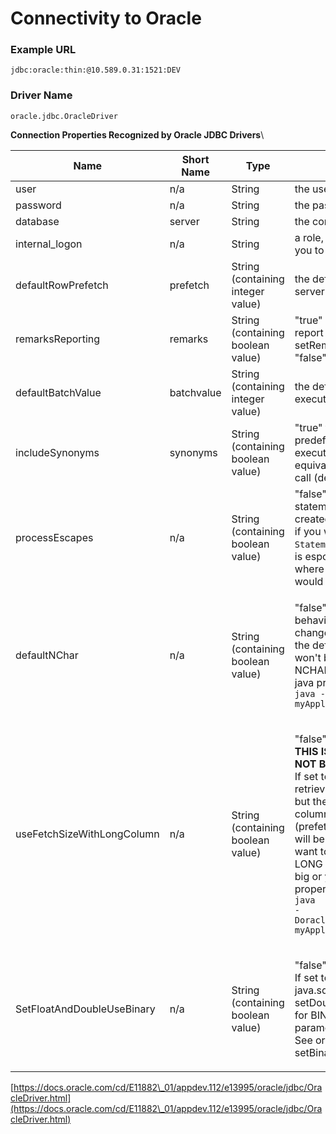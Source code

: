# Connectivity to Oracle

### Example URL

```
jdbc:oracle:thin:@10.589.0.31:1521:DEV
```

### Driver Name

```
oracle.jdbc.OracleDriver
```

**Connection Properties Recognized by Oracle JDBC Drivers**\


| **Name**                    | **Short Name** | **Type**                           | **Description**                                                                                                                                                                                                                                                                                                                                                                                                                                                                                                                                                                                                                                                                 |
| --------------------------- | -------------- | ---------------------------------- | ------------------------------------------------------------------------------------------------------------------------------------------------------------------------------------------------------------------------------------------------------------------------------------------------------------------------------------------------------------------------------------------------------------------------------------------------------------------------------------------------------------------------------------------------------------------------------------------------------------------------------------------------------------------------------- |
| user                        | n/a            | String                             | the user name for logging into the database                                                                                                                                                                                                                                                                                                                                                                                                                                                                                                                                                                                                                                     |
| password                    | n/a            | String                             | the password for logging into the database                                                                                                                                                                                                                                                                                                                                                                                                                                                                                                                                                                                                                                      |
| database                    | server         | String                             | the connect string for the database                                                                                                                                                                                                                                                                                                                                                                                                                                                                                                                                                                                                                                             |
| internal\_logon             | n/a            | String                             | a role, such as `sysdba` or `sysoper`, that allows you to log on as `sys`                                                                                                                                                                                                                                                                                                                                                                                                                                                                                                                                                                                                       |
| defaultRowPrefetch          | prefetch       | String (containing integer value)  | the default number of rows to prefetch from the server (default value is "10")                                                                                                                                                                                                                                                                                                                                                                                                                                                                                                                                                                                                  |
| remarksReporting            | remarks        | String (containing boolean value)  | "true" if getTables() and getColumns() should report TABLE\_REMARKS; equivalent to using setRemarksReporting() (default value is "false")                                                                                                                                                                                                                                                                                                                                                                                                                                                                                                                                       |
| defaultBatchValue           | batchvalue     | String (containing integer value)  | the default batch value that triggers an execution request (default value is "10")                                                                                                                                                                                                                                                                                                                                                                                                                                                                                                                                                                                              |
| includeSynonyms             | synonyms       | String (containing boolean value)  | "true" to include column information from predefined "synonym" SQL entities when you execute a `DataBaseMetaData getColumns()` call; equivalent to connection `setIncludeSynonyms()` call (default value is "false")                                                                                                                                                                                                                                                                                                                                                                                                                                                            |
| processEscapes              | n/a            | String (containing boolean value)  | "false" to disable escape processing for statements (Statement or PreparedStatement) created from this connection. Set this to "false" if you want to avoid many calls to `Statement.setEscapeProcessing(false);`. This is espcially usefull for PreparedStatement where a call to `setEscapeProcessing(false)` would have no effect. The default is "true".                                                                                                                                                                                                                                                                                                                    |
| defaultNChar                | n/a            | String (containing boolean value)  | <p>"false" is the default. If set to "true", the default behavior for handling character datatypes is changed so that NCHAR/NVARCHAR2 become the default. This means that setFormOfUse() won't be needed anymore when using NCHAR/NVARCHAR2. This can also be set as a java property :<br><code>java -Doracle.jdbc.defaultNChar=true myApplication</code>  </p>                                                                                                                                                                                                                                                                                                                 |
| useFetchSizeWithLongColumn  | n/a            | String (containing boolean value)  | <p>"false" is the default.<br><strong>THIS IS A THIN ONLY PROPERTY. IT SHOULD NOT BE USED WITH ANY OTHER DRIVERS.</strong><br>If set to "true", the performance when retrieving data in a 'SELECT' will be improved but the default behavior for handling LONG columns will be changed to fetch multiple rows (prefetch size). It means that enough memory will be allocated to read this data. So if you want to use this property, make sure that the LONG columns you are retrieving are not too big or you may run out of memory. This property can also be set as a java property :<br><code>java -Doracle.jdbc.useFetchSizeWithLongColumn=true myApplication</code>  </p> |
| SetFloatAndDoubleUseBinary  | n/a            | String (containing boolean value)  | <p>"false" is the default.<br>If set to "true", causes the java.sql.PreparedStatment setFloat and setDouble API's to use internal binary format as for BINARY_FLOAT and BINARY_DOUBLE parameters.<br>See oracle.jdbc.OraclePreparedStatement setBinaryFloat and setBinaryDouble<br> </p>                                                                                                                                                                                                                                                                                                                                                                                        |

[https://docs.oracle.com/cd/E11882\_01/appdev.112/e13995/oracle/jdbc/OracleDriver.html](https://docs.oracle.com/cd/E11882\_01/appdev.112/e13995/oracle/jdbc/OracleDriver.html)
